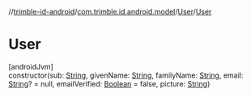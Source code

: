 //[trimble-id-android](../../../index.md)/[com.trimble.id.android.model](../index.md)/[User](index.md)/[User](-user.md)

# User

[androidJvm]\
constructor(sub: [String](https://kotlinlang.org/api/latest/jvm/stdlib/kotlin/-string/index.html), givenName: [String](https://kotlinlang.org/api/latest/jvm/stdlib/kotlin/-string/index.html), familyName: [String](https://kotlinlang.org/api/latest/jvm/stdlib/kotlin/-string/index.html), email: [String](https://kotlinlang.org/api/latest/jvm/stdlib/kotlin/-string/index.html)? = null, emailVerified: [Boolean](https://kotlinlang.org/api/latest/jvm/stdlib/kotlin/-boolean/index.html) = false, picture: [String](https://kotlinlang.org/api/latest/jvm/stdlib/kotlin/-string/index.html))
